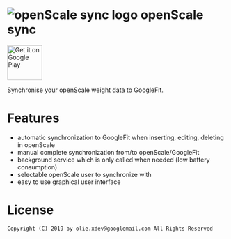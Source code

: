 # ![openScale sync logo](https://github.com/oliexdev/openScale/blob/master/docs/sync/openscale_sync.png) openScale sync

<a href="https://play.google.com/store/apps/details?id=com.health.openscale.sync" target="_blank">
<img src="https://play.google.com/intl/en_us/badges/images/generic/en-play-badge.png" alt="Get it on Google Play" height="80"/></a>

Synchronise your openScale weight data to GoogleFit.

# Features
* automatic synchronization to GoogleFit when inserting, editing, deleting in openScale
* manual complete synchronization from/to openScale/GoogleFit
* background service which is only called when needed (low battery consumption)
* selectable openScale user to synchronize with
* easy to use graphical user interface

# License

    Copyright (C) 2019 by olie.xdev@googlemail.com All Rights Reserved
